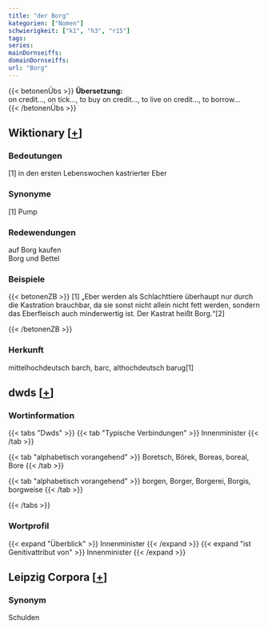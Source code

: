 ```yaml
---
title: "der Borg"
kategorien: ["Nomen"]
schwierigkeit: ["k1", "h3", "r15"]
tags:
series:
mainDornseiffs:
domainDornseiffs:
url: "Borg"
---
```


{{< betonenÜbs >}}
**Übersetzung:**  
on credit..., on tick..., to buy on credit..., to live on credit..., to borrow...  
{{< /betonenÜbs >}}

## Wiktionary [[+](https://de.wiktionary.org/wiki/Borg)]

### Bedeutungen
[1] in den ersten Lebenswochen kastrierter Eber  

### Synonyme
[1] Pump  

### Redewendungen
auf Borg kaufen  
Borg und Bettel  

### Beispiele
{{< betonenZB >}}
[1] „Eber werden als Schlachttiere überhaupt nur durch die Kastration brauchbar, da sie sonst nicht allein nicht fett werden, sondern das Eberfleisch auch minderwertig ist. Der Kastrat heißt Borg.“[2]  

{{< /betonenZB >}}
### Herkunft
mittelhochdeutsch barch, barc, althochdeutsch barug[1]  



## dwds [[+](https://www.dwds.de/wb/Borg)]

### Wortinformation
{{< tabs "Dwds" >}}
{{< tab "Typische Verbindungen" >}}
Innenminister
{{< /tab >}}

{{< tab "alphabetisch vorangehend" >}}
Boretsch, Börek, Boreas, boreal, Bore
{{< /tab >}}

{{< tab "alphabetisch vorangehend" >}}
borgen, Borger, Borgerei, Borgis, borgweise
{{< /tab >}}

{{< /tabs >}}

### Wortprofil
{{< expand "Überblick" >}} Innenminister {{< /expand >}}
{{< expand "ist Genitivattribut von" >}} Innenminister {{< /expand >}}

## Leipzig Corpora [[+](https://corpora.uni-leipzig.de/en/res?word=Borg&corpusId=deu_newscrawl-public_2018)]


### Synonym
Schulden


